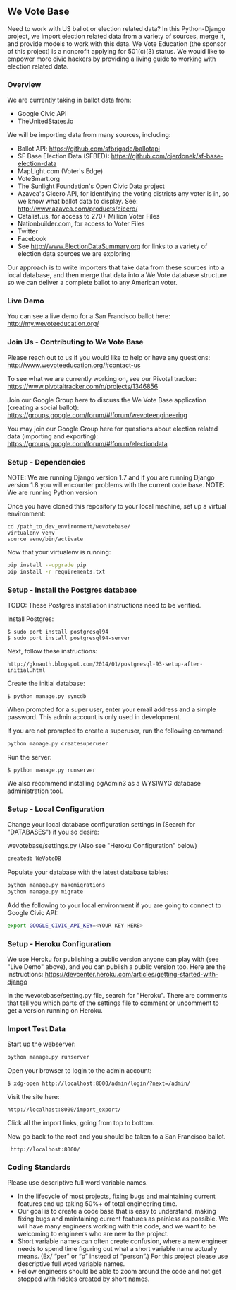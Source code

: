 ## We Vote Base

Need to work with US ballot or election related data? In this Python-Django project, we import election related data from a variety of sources, merge it, and provide models to work with this data. We Vote Education (the sponsor of this project) is a nonprofit applying for 501(c)(3) status. We would like to empower more civic hackers by providing a living guide to working with election related data.

### Overview

We are currently taking in ballot data from:

* Google Civic API
* TheUnitedStates.io

We will be importing data from many sources, including:

* Ballot API: https://github.com/sfbrigade/ballotapi
* SF Base Election Data (SFBED): https://github.com/cjerdonek/sf-base-election-data
* MapLight.com (Voter's Edge)
* VoteSmart.org
* The Sunlight Foundation's Open Civic Data project
* Azavea's Cicero API, for identifying the voting districts any voter is in, so we know what ballot data to display. See: http://www.azavea.com/products/cicero/
* Catalist.us, for access to 270+ Million Voter Files
* Nationbuilder.com, for access to Voter Files
* Twitter
* Facebook
* See http://www.ElectionDataSummary.org for links to a variety of election data sources we are exploring

Our approach is to write importers that take data from these sources into a local database, and then merge that data into a We Vote database structure so we can deliver a complete ballot to any American voter. 

### Live Demo

You can see a live demo for a San Francisco ballot here: 
http://my.wevoteeducation.org/

### Join Us - Contributing to We Vote Base
Please reach out to us if you would like to help or have any questions: 
http://www.wevoteeducation.org/#contact-us

To see what we are currently working on, see our Pivotal tracker:
https://www.pivotaltracker.com/n/projects/1346856

Join our Google Group here to discuss the We Vote Base application (creating a social ballot): 
https://groups.google.com/forum/#!forum/wevoteengineering

You may join our Google Group here for questions about election related data (importing and exporting): 
https://groups.google.com/forum/#!forum/electiondata

### Setup - Dependencies

NOTE: We are running Django version 1.7 and if you are running Django version 1.8 you will encounter problems with the current code base.
NOTE: We are running Python version 

Once you have cloned this repository to your local machine, set up a virtual environment:

    cd /path_to_dev_environment/wevotebase/
    virtualenv venv
    source venv/bin/activate

Now that your virtualenv is running:

```bash
pip install --upgrade pip
pip install -r requirements.txt
```

### Setup - Install the Postgres database

TODO: These Postgres installation instructions need to be verified.

Install Postgres: 

    $ sudo port install postgresql94
    $ sudo port install postgresql94-server

Next, follow these instructions:

    http://gknauth.blogspot.com/2014/01/postgresql-93-setup-after-initial.html

Create the initial database:

    $ python manage.py syncdb

When prompted for a super user, enter your email address and a simple password. This admin account is only used in development.

If you are not prompted to create a superuser, run the following command:

```bash
python manage.py createsuperuser
```

Run the server:

    $ python manage.py runserver

We also recommend installing pgAdmin3 as a WYSIWYG database administration tool.


### Setup - Local Configuration

Change your local database configuration settings in (Search for "DATABASES") if you so desire:

wevotebase/settings.py (Also see "Heroku Configuration" below)

```bash
createdb WeVoteDB
```

Populate your database with the latest database tables:

```bash
python manage.py makemigrations
python manage.py migrate
```

Add the following to your local environment if you are going to connect to Google Civic API:

```bash
export GOOGLE_CIVIC_API_KEY=<YOUR KEY HERE>
```

### Setup - Heroku Configuration

We use Heroku for publishing a public version anyone can play with (see "Live Demo" above), and you can publish a public version too. Here are the instructions: https://devcenter.heroku.com/articles/getting-started-with-django

In the wevotebase/setting.py file, search for "Heroku". There are comments that tell you which parts of the settings file to comment or uncomment to get a version running on Heroku.

### Import Test Data

Start up the webserver:

```bash
python manage.py runserver
```

Open your browser to login to the admin account:

    $ xdg-open http://localhost:8000/admin/login/?next=/admin/

Visit the site here: 

    http://localhost:8000/import_export/

Click all the import links, going from top to bottom.

Now go back to the root and you should be taken to a San Francisco ballot.

     http://localhost:8000/

### Coding Standards

Please use descriptive full word variable names.

* In the lifecycle of most projects, fixing bugs and maintaining current features end up taking 50%+ of total engineering time.
* Our goal is to create a code base that is easy to understand, making fixing bugs and maintaining current features as painless as possible. We will have many engineers working with this code, and we want to be welcoming to engineers who are new to the project.
* Short variable names can often create confusion, where a new engineer needs to spend time figuring out what a short variable name actually means. (Ex/ “per” or “p” instead of “person”.) For this project please use descriptive full word variable names.
* Fellow engineers should be able to zoom around the code and not get stopped with riddles created by short names.  